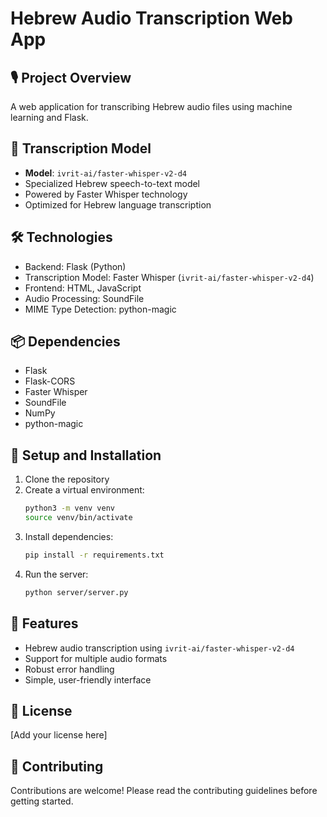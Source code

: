 # Hebrew Audio Transcription Web App

## 🎙️ Project Overview
A web application for transcribing Hebrew audio files using machine learning and Flask.

## 🤖 Transcription Model
- **Model**: `ivrit-ai/faster-whisper-v2-d4`
- Specialized Hebrew speech-to-text model
- Powered by Faster Whisper technology
- Optimized for Hebrew language transcription

## 🛠️ Technologies
- Backend: Flask (Python)
- Transcription Model: Faster Whisper (`ivrit-ai/faster-whisper-v2-d4`)
- Frontend: HTML, JavaScript
- Audio Processing: SoundFile
- MIME Type Detection: python-magic

## 📦 Dependencies
- Flask
- Flask-CORS
- Faster Whisper
- SoundFile
- NumPy
- python-magic

## 🚀 Setup and Installation
1. Clone the repository
2. Create a virtual environment:
   ```bash
   python3 -m venv venv
   source venv/bin/activate
   ```
3. Install dependencies:
   ```bash
   pip install -r requirements.txt
   ```
4. Run the server:
   ```bash
   python server/server.py
   ```

## 🔧 Features
- Hebrew audio transcription using `ivrit-ai/faster-whisper-v2-d4`
- Support for multiple audio formats
- Robust error handling
- Simple, user-friendly interface

## 📝 License
[Add your license here]

## 🤝 Contributing
Contributions are welcome! Please read the contributing guidelines before getting started.
